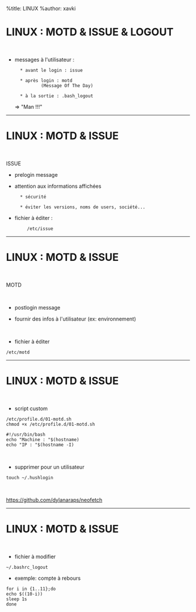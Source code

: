 %title: LINUX
%author: xavki


# LINUX : MOTD & ISSUE & LOGOUT

<br>

* messages à l'utilisateur :

		* avant le login : issue

		* après login : motd
				(Message Of The Day)

		* à la sortie : .bash_logout

	=> "Man !!!"


---------------------------------------------------------------

# LINUX : MOTD & ISSUE


<br>

ISSUE

* prelogin message

* attention aux informations affichées 

		* sécurité

		* éviter les versions, noms de users, société...

* fichier à éditer :

```
		/etc/issue
```

---------------------------------------------------------------

# LINUX : MOTD & ISSUE


<br>

MOTD

<br>

* postlogin message

* fournir des infos à l'utilisateur (ex: environnement)

<br>

* fichier à éditer

```
/etc/motd
```

---------------------------------------------------------------

# LINUX : MOTD & ISSUE

<br>

* script custom

```
/etc/profile.d/01-motd.sh
chmod +x /etc/profile.d/01-motd.sh
```

```
#!/usr/bin/bash
echo "Machine : "$(hostname)
echo "IP : "$(hostname -I)
```

<br>

* supprimer pour un utilisateur

```
touch ~/.hushlogin
```
 
<br>

https://github.com/dylanaraps/neofetch

---------------------------------------------------------------

# LINUX : MOTD & ISSUE


<br>

* fichier à modifier

```
~/.bashrc_logout
```

* exemple: compte à rebours

```
for i in {1..11};do
echo $((10-i))
sleep 1s
done
```

